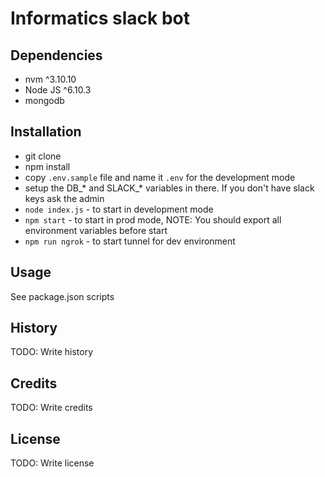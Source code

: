 # Informatics slack bot

## Dependencies

- nvm ^3.10.10
- Node JS ^6.10.3
- mongodb

## Installation

- git clone
- npm install
- copy `.env.sample` file and name it `.env` for the development mode
- setup the DB_* and SLACK_* variables in there. If you don't have slack keys ask the admin
- `node index.js` - to start in development mode
- `npm start` - to start in prod mode, NOTE: You should export all environment variables before start
- `npm run ngrok` - to start tunnel for dev environment

## Usage

See package.json scripts

## History

TODO: Write history

## Credits

TODO: Write credits

## License

TODO: Write license
